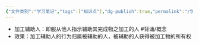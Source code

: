 ```yaml
---
{"文件类别":"学习笔记","tags":["知识点"],"dg-publish":true,"permalink":"/学习笔记/知识点/加工辅助人/","dgPassFrontmatter":true,"noteIcon":""}
---
```


- 加工辅助人：即服从他人指示辅助其完成物之加工的人 #背诵/概念 
- 效果：加工辅助人的行为归属被辅助的人，被辅助的人获得被加工物的所有权